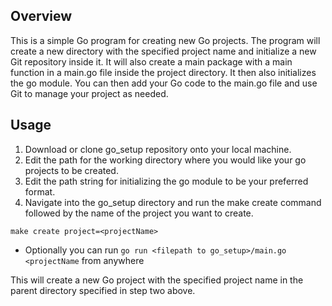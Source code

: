 ## Overview
This is a simple Go program for creating new Go projects. The program will create a new directory with the specified project name and initialize a new Git repository inside it. It will also create a main package with a main function in a main.go file inside the project directory. It then also initializes the go module. You can then add your Go code to the main.go file and use Git to manage your project as needed.

## Usage

1. Download or clone go_setup repository onto your local machine.
2. Edit the path for the working directory where you would like your go projects to be created.
3. Edit the path string for initializing the go module to be your preferred format. 
3. Navigate into the go_setup directory and run the make create command followed by the name of the project you want to create.

`make create project=<projectName>`

- Optionally you can run `go run <filepath to go_setup>/main.go <projectName` from anywhere

This will create a new Go project with the specified project name in the parent directory specified in step two above.

